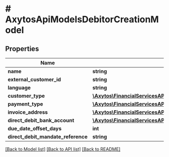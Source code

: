 # # AxytosApiModelsDebitorCreationModel

## Properties

Name | Type | Description | Notes
------------ | ------------- | ------------- | -------------
**name** | **string** |  |
**external_customer_id** | **string** |  |
**language** | **string** |  | [optional]
**customer_type** | [**\Axytos\FinancialServicesAPI\Client\Model\AxytosCommonEnumsCustomerType**](AxytosCommonEnumsCustomerType.md) |  |
**payment_type** | [**\Axytos\FinancialServicesAPI\Client\Model\AxytosCommonEnumsPaymentType**](AxytosCommonEnumsPaymentType.md) |  |
**invoice_address** | [**\Axytos\FinancialServicesAPI\Client\Model\AxytosApiModelsAddressCreationModel**](AxytosApiModelsAddressCreationModel.md) |  | [optional]
**direct_debit_bank_account** | [**\Axytos\FinancialServicesAPI\Client\Model\AxytosApiModelsBankAccountCreationModel**](AxytosApiModelsBankAccountCreationModel.md) |  | [optional]
**due_date_offset_days** | **int** |  | [optional]
**direct_debit_mandate_reference** | **string** |  | [optional]

[[Back to Model list]](../../README.md#models) [[Back to API list]](../../README.md#endpoints) [[Back to README]](../../README.md)
